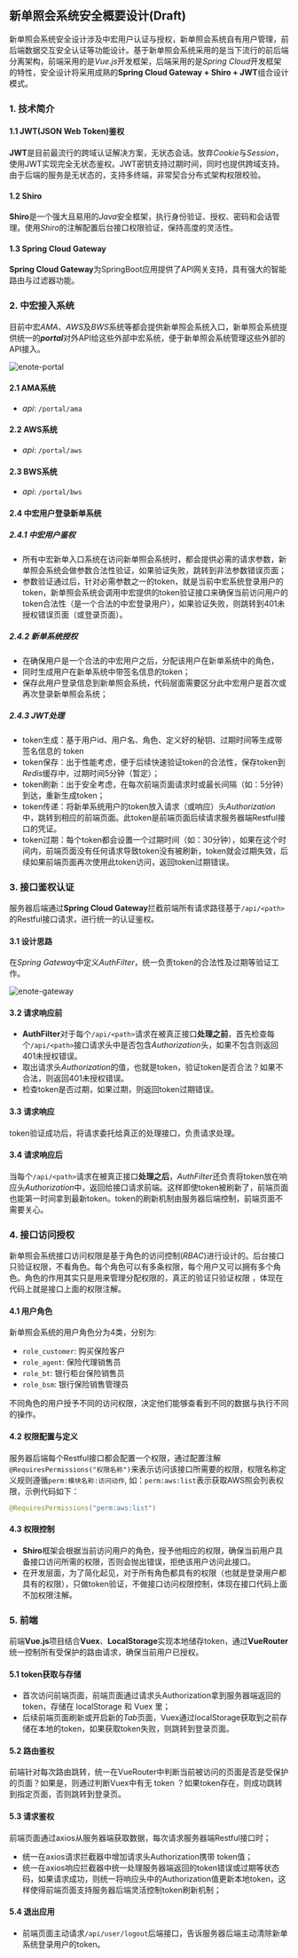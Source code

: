 ## 新单照会系统安全概要设计(Draft)
新单照会系统安全设计涉及中宏用户认证与授权，新单照会系统自有用户管理，前后端数据交互安全认证等功能设计。基于新单照会系统采用的是当下流行的前后端分离架构，前端采用的是*Vue.js*开发框架，后端采用的是*Spring Cloud*开发框架的特性，安全设计将采用成熟的**Spring Cloud Gateway + Shiro + JWT**组合设计模式。

### 1. 技术简介

#### 1.1 JWT(JSON Web Token)鉴权
**JWT**是目前最流行的跨域认证解决方案，无状态会话。放弃*Cookie*与*Session*，使用JWT实现完全无状态鉴权。JWT密钥支持过期时间，同时也提供跨域支持。由于后端的服务是无状态的，支持多终端，非常契合分布式架构权限校验。

#### 1.2 Shiro
**Shiro**是一个强大且易用的*Java*安全框架，执行身份验证、授权、密码和会话管理。使用*Shiro*的注解配置后台接口权限验证，保持高度的灵活性。

#### 1.3 Spring Cloud Gateway
**Spring Cloud Gateway**为SpringBoot应用提供了API网关支持，具有强大的智能路由与过滤器功能。

### 2. 中宏接入系统

目前中宏*AMA*、*AWS*及*BWS*系统等都会提供新单照会系统入口，新单照会系统提供统一的***portal***对外API给这些外部中宏系统，便于新单照会系统管理这些外部的API接入。

![enote-portal](https://github.com/WeifengYao-Cognizant/enote/raw/master/enote_portal.png "新单照会系统入口")

#### 2.1 AMA系统
- *api*: `/portal/ama`

#### 2.2 AWS系统
- *api*: `/portal/aws`

#### 2.3 BWS系统
- *api*: `/portal/bws`

#### 2.4 中宏用户登录新单系统

##### 2.4.1 中宏用户鉴权
- 所有中宏新单入口系统在访问新单照会系统时，都会提供必需的请求参数，新单照会系统会做参数合法性验证，如果验证失败，跳转到非法参数错误页面；
- 参数验证通过后，针对必需参数之一的token，就是当前中宏系统登录用户的token，新单照会系统会调用中宏提供的token验证接口来确保当前访问用户的token合法性（是一个合法的中宏登录用户），如果验证失败，则跳转到401未授权错误页面（或登录页面）。

##### 2.4.2 新单系统授权
- 在确保用户是一个合法的中宏用户之后，分配该用户在新单系统中的角色，
- 同时生成用户在新单系统中带签名信息的token；
- 保存此用户登录信息到新单照会系统，代码层面需要区分此中宏用户是首次或再次登录新单照会系统；

##### 2.4.3 JWT处理
- token生成：基于用户id、用户名、角色、定义好的秘钥、过期时间等生成带签名信息的 token 
- token保存：出于性能考虑，便于后续快速验证token的合法性，保存token到*Redis*缓存中，过期时间5分钟（暂定）；
- token刷新：出于安全考虑，在每次前端页面请求时或最长间隔（如：5分钟）到达，重新生成token；
- token传递：将新单系统用户的token放入请求（或响应）头*Authorization*中，跳转到相应的前端页面。此token是前端页面后续请求服务器端Restful接口的凭证。
- token过期：每个token都会设置一个过期时间（如：30分钟），如果在这个时间内，前端页面没有任何请求导致token没有被刷新，token就会过期失效，后续如果前端页面再次使用此token访问，返回token过期错误。

### 3. 接口鉴权认证

服务器后端通过**Spring Cloud Gateway**拦截前端所有请求路径基于`/api/<path>`的Restful接口请求，进行统一的认证鉴权。

#### 3.1 设计思路
在*Spring Gateway*中定义*AuthFilter*，统一负责token的合法性及过期等验证工作。

![enote-gateway](https://github.com/WeifengYao-Cognizant/enote/raw/master/enote_gateway.png "新单照会系统API网关")

#### 3.2 请求响应前
* **AuthFilter**对于每个`/api/<path>`请求在被真正接口**处理之前**，首先检查每个`/api/<path>`接口请求头中是否包含*Authorization*头，如果不包含则返回401未授权错误。
* 取出请求头*Authorization*的值，也就是token，验证token是否合法？如果不合法，则返回401未授权错误。
* 检查token是否过期，如果过期，则返回token过期错误。

#### 3.3 请求响应 
token验证成功后，将请求委托给真正的处理接口，负责请求处理。

#### 3.4 请求响应后
当每个`/api/<path>`请求在被真正接口**处理之后**，*AuthFilter*还负责将token放在响应头*Authorization*中，返回给接口请求前端。这样即使token被刷新了，前端页面也能第一时间拿到最新token。token的刷新机制由服务器后端控制，前端页面不需要关心。


### 4. 接口访问授权
新单照会系统接口访问权限是基于角色的访问控制(*RBAC*)进行设计的。后台接口只验证权限，不看角色。每个角色可以有多条权限，每个用户又可以拥有多个角色。角色的作用其实只是用来管理分配权限的，真正的验证只验证权限 ，体现在代码上就是接口上面的权限注解。

#### 4.1 用户角色
新单照会系统的用户角色分为4类，分别为:
- `role_customer`: 购买保险客户
- `role_agent`: 保险代理销售员
- `role_bt`: 银行柜台保险销售员
- `role_bsm`: 银行保险销售管理员

不同角色的用户授予不同的访问权限，决定他们能够查看到不同的数据与执行不同的操作。


#### 4.2 权限配置与定义
服务器后端每个Restful接口都会配置一个权限，通过配置注解`@RequiresPermissions("权限名称")`来表示访问该接口所需要的权限，权限名称定义规则遵循`perm:模块名称:访问动作`, 如：`perm:aws:list`表示获取AWS照会列表权限，示例代码如下：
```java
@RequiresPermissions("perm:aws:list")
```

#### 4.3 权限控制
- **Shiro**框架会根据当前访问用户的角色，授予他相应的权限，确保当前用户具备接口访问所需的权限，否则会抛出错误，拒绝该用户访问此接口。
- 在开发层面，为了简化起见，对于所有角色都具有的权限（也就是登录用户都具有的权限），只做token验证，不做接口访问权限控制，体现在接口代码上面不加权限注解。

### 5. 前端

前端**Vue.js**项目结合**Vuex**、**LocalStorage**实现本地储存token，通过**VueRouter**统一控制所有受保护的路由请求，确保当前用户已授权。

#### 5.1 token获取与存储
- 首次访问前端页面，前端页面通过请求头Authorization拿到服务器端返回的token，存储在 localStorage 和 Vuex 里；
- 后续前端页面刷新或开启新的*Tab*页面，Vuex通过localStorage获取到之前存储在本地的token，如果获取token失败，则跳转到登录页面。

#### 5.2 路由鉴权
前端针对每次路由跳转，统一在VueRouter中判断当前被访问的页面是否是受保护的页面？如果是，则通过判断Vuex中有无 token ？如果token存在，则成功跳转到指定页面，否则跳转到登录页。


#### 5.3 请求鉴权
前端页面通过axios从服务器端获取数据，每次请求服务器端Restful接口时；
- 统一在axios请求拦截器中增加请求头Authorization携带 token值；
- 统一在axios响应拦截器中统一处理服务器端返回的token错误或过期等状态码，如果请求成功，则统一将响应头中的Authorization值更新本地token，这样使得前端页面支持服务器后端灵活控制token刷新机制；

#### 5.4 退出应用
- 前端页面主动请求`/api/user/logout`后端接口，告诉服务器后端主动清除新单系统登录用户的token。


